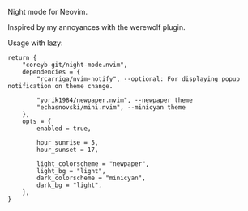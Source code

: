 Night mode for Neovim.

Inspired by my annoyances with the werewolf plugin.

Usage with lazy:
```
return {
	"coreyb-git/night-mode.nvim",
	dependencies = {
		"rcarriga/nvim-notify", --optional: For displaying popup notification on theme change.

		"yorik1984/newpaper.nvim", --newpaper theme
		"echasnovski/mini.nvim", --minicyan theme
	},
	opts = {
		enabled = true,

		hour_sunrise = 5,
		hour_sunset = 17,

		light_colorscheme = "newpaper",
		light_bg = "light",
		dark_colorscheme = "minicyan",
		dark_bg = "light",
	},
}
```
